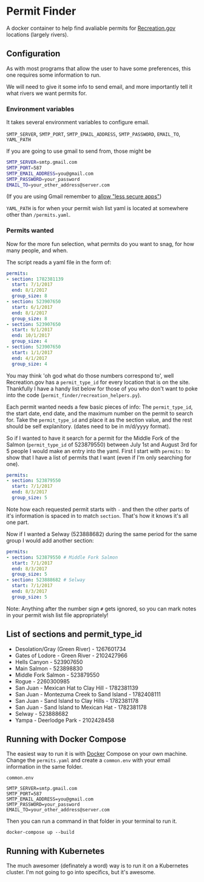 # Permit Finder

A docker container to help find avaliable permits for [Recreation.gov](http://recreation.gov) locations (largely rivers).

## Configuration

As with most programs that allow the user to have some preferences, this one requires some information to run.

We will need to give it some info to send email, and more importantly tell it what rivers we want permits for.

### Environment variables

It takes several environment variables to configure email.

`SMTP_SERVER`, `SMTP_PORT`, `SMTP_EMAIL_ADDRESS`, `SMTP_PASSWORD`, `EMAIL_TO`, `YAML_PATH`

If you are going to use gmail to send from, those might be

```bash
SMTP_SERVER=smtp.gmail.com
SMTP_PORT=587
SMTP_EMAIL_ADDRESS=you@gmail.com
SMTP_PASSWORD=your_password
EMAIL_TO=your_other_address@server.com
```

(If you are using Gmail remember to [allow "less secure apps"](https://www.google.com/settings/security/lesssecureapps))

`YAML_PATH` is for when your permit wish list yaml is located at somewhere other than `/permits.yaml`.

### Permits wanted

Now for the more fun selection, what permits do you want to snag, for how many people, and when.

The script reads a yaml file in the form of:

```yaml
permits:
- section: 1782381139
  start: 7/1/2017
  end: 8/1/2017
  group_size: 8
- section: 523907650
  start: 6/1/2017
  end: 8/1/2017
  group_size: 8
- section: 523907650
  start: 9/1/2017
  end: 10/1/2017
  group_size: 4
- section: 523907650
  start: 1/1/2017
  end: 4/1/2017
  group_size: 4
```

You may think 'oh god what do those numbers correspond to', well Recreation.gov has a `permit_type_id` for every location that is on the site. Thankfully I have a handy list below for those of you who don't want to poke into the code (`permit_finder/recreation_helpers.py`).

Each permit wanted needs a few basic pieces of info: The `permit_type_id`, the start date, end date, and the maximum number on the permit to search for. Take the `permit_type_id` and place it as the section value, and the rest should be self explanitory. (dates need to be in m/d/yyyy format).

So if I wanted to have it search for a permit for the Middle Fork of the Salmon (`permit_type_id` of 523879550) between July 1st and August 3rd for 5 people I would make an entry into the yaml. First I start with `permits:` to show that I have a list of permits that I want (even if I'm only searching for one).

```yaml
permits:
- section: 523879550
  start: 7/1/2017
  end: 8/3/2017
  group_size: 5
```

Note how each requested permit starts with `-` and then the other parts of it's information is spaced in to match `section`. That's how it knows it's all one part.

Now if I wanted a Selway (523888682) during the same period for the same group I would add another section:

```yaml
permits:
- section: 523879550 # Middle Fork Salmon
  start: 7/1/2017
  end: 8/3/2017
  group_size: 5
- section: 523888682 # Selway
  start: 7/1/2017
  end: 8/3/2017
  group_size: 5
```

Note: Anything after the number sign `#` gets ignored, so you can mark notes in your permit wish list file appropriately!

## List of sections and permit_type_id

- Desolation/Gray (Green River) - 1267601734
- Gates of Lodore - Green River - 2102427966
- Hells Canyon - 523907650
- Main Salmon - 523898830
- Middle Fork Salmon - 523879550
- Rogue - 2260300985
- San Juan - Mexican Hat to Clay Hill - 1782381139
- San Juan - Montezuma Creek to Sand Island - 1782408111
- San Juan - Sand Island to Clay Hills - 1782381178
- San Juan - Sand Island to Mexican Hat - 1782381178
- Selway - 523888682
- Yampa - Deerlodge Park - 2102428458

## Running with Docker Compose

The easiest way to run it is with [Docker](https://www.docker.com/community-edition) Compose on your own machine. Change the `permits.yaml` and create a `common.env` with your email information in the same folder.

`common.env`
```
SMTP_SERVER=smtp.gmail.com
SMTP_PORT=587
SMTP_EMAIL_ADDRESS=you@gmail.com
SMTP_PASSWORD=your_password
EMAIL_TO=your_other_address@server.com
```

Then you can run a command in that folder in your terminal to run it.

```
docker-compose up --build
```

## Running with Kubernetes

The much awesomer (definately a word) way is to run it on a Kubernetes cluster. I'm not going to go into specifics, but it's awesome.